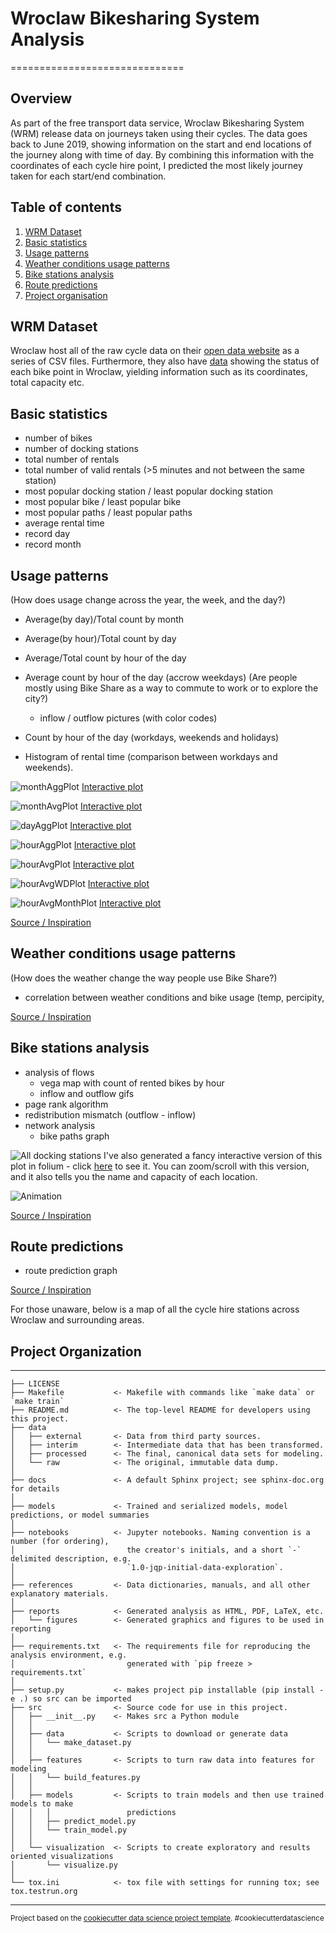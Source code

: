# Wroclaw Bikesharing System Analysis
==============================

## Overview
As part of the free transport data service, Wroclaw Bikesharing System (WRM) release data on journeys taken using their cycles. The data goes back to June 2019, showing information on the start and end locations of the journey along with time of day. By combining this information with the coordinates of each cycle hire point, I predicted the most likely journey taken for each start/end combination.

## Table of contents
1. [WRM Dataset](#dataset)
2. [Basic statistics](#statistics)
3. [Usage patterns](#usage_patterns)
4. [Weather conditions usage patterns](#weather)
5. [Bike stations analysis](#stations)
6. [Route predictions](#route)
7. [Project organisation](#project)

## WRM Dataset <a id="dataset"></a>
Wroclaw host all of the raw cycle data on their [open data website](https://www.wroclaw.pl/open-data/dataset/wrmprzejazdy_data) as a series of CSV files. Furthermore, they also have [data](https://www.wroclaw.pl/open-data/dataset/nextbikesoap_data) showing the status of each bike point in Wroclaw, yielding information such as its coordinates, total capacity etc.


## Basic statistics <a id="statistics"></a>
- number of bikes
- number of docking stations
- total number of rentals
- total number of valid rentals (>5 minutes and not between the same station)
- most popular docking station / least popular docking station
- most popular bike  / least popular bike
- most popular paths / least popular paths
- average rental time
- record day
- record month

## Usage patterns <a id="usage_patterns"></a>
(How does usage change across the year, the week, and the day?)
- Average(by day)/Total count by month
- Average(by hour)/Total count by day
- Average/Total count by hour of the day
- Average count by hour of the day (accrow weekdays)
	(Are people mostly using Bike Share as a way to commute to work or to explore the city?)
	- inflow / outflow pictures (with color codes)
- Count by hour of the day (workdays, weekends and holidays)

- Histogram of rental time (comparison between workdays and weekends).

![monthAggPlot](images/plots/monthAggPlot.png)
[Interactive plot](https://nbviewer.jupyter.org/github/sebastian-konicz/WRM/blob/master/notebooks/reports/RidingPatternsPlots.ipynb#monthAggPlot)

![monthAvgPlot](images/plots/monthAvgPlot.png)
[Interactive plot](https://nbviewer.jupyter.org/github/sebastian-konicz/WRM/blob/master/notebooks/reports/RidingPatternsPlots.ipynb#monthAvgPlot)

![dayAggPlot](images/plots/dayAggPlot.png)
[Interactive plot](https://nbviewer.jupyter.org/github/sebastian-konicz/WRM/blob/master/notebooks/reports/RidingPatternsPlots.ipynb#dayAggPlot)

![hourAggPlot](images/plots/hourAggPlot.png)
[Interactive plot](https://nbviewer.jupyter.org/github/sebastian-konicz/WRM/blob/master/notebooks/reports/RidingPatternsPlots.ipynb#hourAggPlot)

![hourAvgPlot](images/plots/hourAvgPlot.png)
[Interactive plot](https://nbviewer.jupyter.org/github/sebastian-konicz/WRM/blob/master/notebooks/reports/RidingPatternsPlots.ipynb#hourAvgPlot)

![hourAvgWDPlot](images/plots/hourAvgWDPlot.png)
[Interactive plot](https://nbviewer.jupyter.org/github/sebastian-konicz/WRM/blob/master/notebooks/reports/RidingPatternsPlots.ipynb#hourAvgWDPlot)

![hourAvgMonthPlot](images/plots/hourAvgMonthPlot.png)
[Interactive plot](https://nbviewer.jupyter.org/github/sebastian-konicz/WRM/blob/master/notebooks/reports/RidingPatternsPlots.ipynb#hourAvgMonthPlot)

[Source / Inspiration](https://medium.com/analytics-vidhya/how-to-finish-top-10-percentile-in-bike-sharing-demand-competition-in-kaggle-part-1-c816ea9c51e1)

## Weather conditions usage patterns <a id="weather"></a>
(How does the weather change the way people use Bike Share?)
- correlation between weather conditions and bike usage (temp, percipity,

[Source / Inspiration](https://towardsdatascience.com/exploring-toronto-bike-share-ridership-using-python-3dc87d35cb62)

## Bike stations analysis <a id="stations"></a>
- analysis of flows
	- vega map with count of rented bikes by hour
	- inflow and outflow gifs
- page rank algorithm
- redistribution mismatch (outflow - inflow)
- network analysis
	- bike paths graph

![All docking stations](images/final/DockingStationsMapBlack.png)
I've also generated a fancy interactive version of this plot in folium - click [here](https://sebastian-konicz.github.io/WRM/images/DockingStationsMapBlack.html) to see it. You can zoom/scroll with this version, and it also tells you the name and capacity of each location.

![Animation](images/final/IntensityMorning.gif)

[Source / Inspiration](https://github.com/charlie1347/TfL_bikes)

<a id="route"></a>
## Route predictions
- route prediction graph

[Source / Inspiration](https://github.com/charlie1347/TfL_bikes)


For those unaware, below is a map of all the cycle hire stations across Wroclaw and surrounding areas.


## Project Organization <a id="project"></a>
------------

    ├── LICENSE
    ├── Makefile           <- Makefile with commands like `make data` or `make train`
    ├── README.md          <- The top-level README for developers using this project.
    ├── data
    │   ├── external       <- Data from third party sources.
    │   ├── interim        <- Intermediate data that has been transformed.
    │   ├── processed      <- The final, canonical data sets for modeling.
    │   └── raw            <- The original, immutable data dump.
    │
    ├── docs               <- A default Sphinx project; see sphinx-doc.org for details
    │
    ├── models             <- Trained and serialized models, model predictions, or model summaries
    │
    ├── notebooks          <- Jupyter notebooks. Naming convention is a number (for ordering),
    │                         the creator's initials, and a short `-` delimited description, e.g.
    │                         `1.0-jqp-initial-data-exploration`.
    │
    ├── references         <- Data dictionaries, manuals, and all other explanatory materials.
    │
    ├── reports            <- Generated analysis as HTML, PDF, LaTeX, etc.
    │   └── figures        <- Generated graphics and figures to be used in reporting
    │
    ├── requirements.txt   <- The requirements file for reproducing the analysis environment, e.g.
    │                         generated with `pip freeze > requirements.txt`
    │
    ├── setup.py           <- makes project pip installable (pip install -e .) so src can be imported
    ├── src                <- Source code for use in this project.
    │   ├── __init__.py    <- Makes src a Python module
    │   │
    │   ├── data           <- Scripts to download or generate data
    │   │   └── make_dataset.py
    │   │
    │   ├── features       <- Scripts to turn raw data into features for modeling
    │   │   └── build_features.py
    │   │
    │   ├── models         <- Scripts to train models and then use trained models to make
    │   │   │                 predictions
    │   │   ├── predict_model.py
    │   │   └── train_model.py
    │   │
    │   └── visualization  <- Scripts to create exploratory and results oriented visualizations
    │       └── visualize.py
    │
    └── tox.ini            <- tox file with settings for running tox; see tox.testrun.org


--------

<p><small>Project based on the <a target="_blank" href="https://drivendata.github.io/cookiecutter-data-science/">cookiecutter data science project template</a>. #cookiecutterdatascience</small></p>
